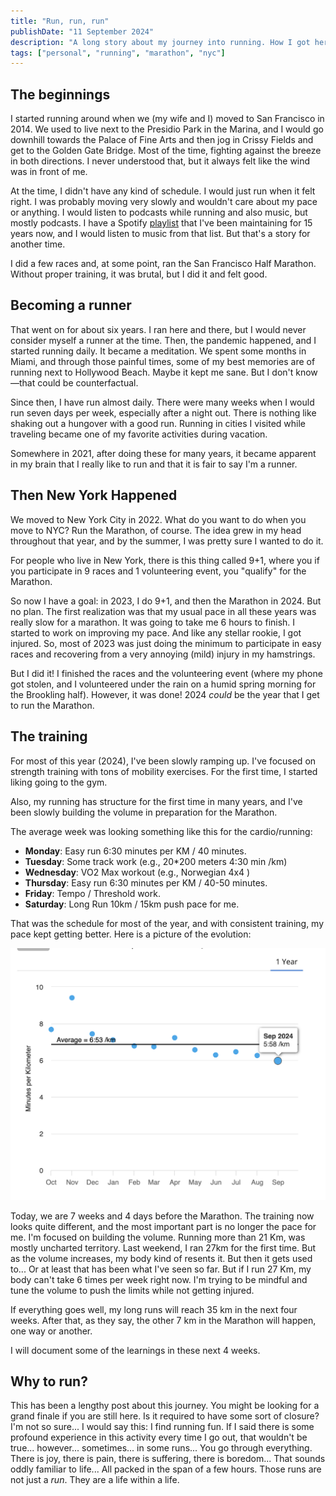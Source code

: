 ```yaml
---
title: "Run, run, run"
publishDate: "11 September 2024"
description: "A long story about my journey into running. How I got here and what is like to train for NYC marathon"
tags: ["personal", "running", "marathon", "nyc"]
---
```


## The beginnings 

I started running around when we (my wife and I) moved to San Francisco in 2014. We used to live next to the Presidio Park in the Marina, and I would go downhill towards the Palace of Fine Arts and then jog in Crissy Fields and get to the Golden Gate Bridge. Most of the time, fighting against the breeze in both directions. I never understood that, but it always felt like the wind was in front of me. 

At the time, I didn't have any kind of schedule. I would just run when it felt right. I was probably moving very slowly and wouldn't care about my pace or anything. I would listen to podcasts while running and also music, but mostly podcasts. I have a Spotify [playlist](https://open.spotify.com/playlist/3512C2sHz6AcgM6QS0mX5v?si=2217322907d14c78) that I've been maintaining for 15 years now, and I would listen to music from that list. But that's a story for another time. 

I did a few races and, at some point, ran the San Francisco Half Marathon. Without proper training, it was brutal, but I did it and felt good. 

## Becoming a runner

That went on for about six years. I ran here and there, but I would never consider myself a runner at the time. Then, the pandemic happened, and I started running daily. It became a meditation. We spent some months in Miami, and through those painful times, some of my best memories are of running next to Hollywood Beach. Maybe it kept me sane. But I don't know—that could be counterfactual.

Since then, I have run almost daily. There were many weeks when I would run seven days per week, especially after a night out. There is nothing like shaking out a hungover with a good run. Running in cities I visited while traveling became one of my favorite activities during vacation. 

Somewhere in 2021, after doing these for many years, it became apparent in my brain that I really like to run and that it is fair to say I'm a runner. 

## Then New York Happened

We moved to New York City in 2022. What do you want to do when you move to NYC? Run the Marathon, of course. The idea grew in my head throughout that year, and by the summer, I was pretty sure I wanted to do it. 

For people who live in New York, there is this thing called 9+1, where you if you participate in 9 races and 1 volunteering event, you "qualify" for the Marathon. 

So now I have a goal: in 2023, I do 9+1, and then the Marathon in 2024. But no plan. The first realization was that my usual pace in all these years was really slow for a marathon. It was going to take me 6 hours to finish. I started to work on improving my pace. And like any stellar rookie, I got injured. So, most of 2023 was just doing the minimum to participate in easy races and recovering from a very annoying (mild) injury in my hamstrings. 

But I did it! I finished the races and the volunteering event (where my phone got stolen, and I volunteered under the rain on a humid spring morning for the Brookling half). However, it was done! 2024 _could_ be the year that I get to run the Marathon.

## The training

For most of this year (2024), I've been slowly ramping up. I've focused on strength training with tons of mobility exercises. For the first time, I started liking going to the gym.

Also, my running has structure for the first time in many years, and I've been slowly building the volume in preparation for the Marathon. 

The average week was looking something like this for the cardio/running:
- **Monday**: Easy run 6:30 minutes per KM / 40 minutes.
- **Tuesday**: Some track work (e.g., 20*200 meters 4:30 min /km)
- **Wednesday**:  VO2 Max workout (e.g., Norwegian 4x4 )
- **Thursday**:  Easy run 6:30 minutes per KM / 40-50 minutes.
- **Friday**: Tempo / Threshold work.
- **Saturday**: Long Run 10km  / 15km push pace for me.

That was the schedule for most of the year, and with consistent training, my pace kept getting better. Here is a picture of the evolution:

![alt text](pace_history.png)

Today, we are 7 weeks and 4 days before the Marathon. The training now looks quite different, and the most important part is no longer the pace for me. I'm focused on building the volume. Running more than 21 Km, was mostly uncharted territory. Last weekend, I ran 27km for the first time. But as the volume increases, my body kind of resents it. But then it gets used to... Or at least that has been what I've seen so far. But if I run 27 Km, my body can't take 6 times per week right now. I'm trying to be mindful and tune the volume to push the limits while not getting injured. 

If everything goes well, my long runs will reach 35 km in the next four weeks. After that, as they say, the other 7 km in the Marathon will happen, one way or another. 

I will document some of the learnings in these next 4 weeks. 

## Why to run? 

This has been a lengthy post about this journey. You might be looking for a grand finale if you are still here. Is it required to have some sort of closure? I'm not so sure... I would say this: I find running fun. If I said there is some profound experience in this activity every time I go out, that wouldn't be true... however... sometimes... in some runs... You go through everything. There is joy, there is pain, there is suffering, there is boredom... That sounds oddly familiar to life... All packed in the span of a few hours. Those runs are not just a _run_. They are a life within a life. 